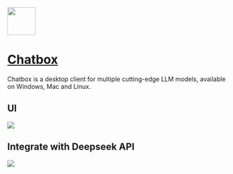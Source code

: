 <img src="https://github.com/deepseek-ai/awesome-deepseek-integration/assets/13600976/224d547a-6fbc-47c8-859f-aa14813e2b0f" width="64" height="auto" /> 

# [Chatbox](https://chatboxai.app/)

Chatbox is a desktop client for multiple cutting-edge LLM models, available on Windows, Mac and Linux.

## UI

<img src="https://github.com/deepseek-ai/awesome-deepseek-integration/assets/13600976/cf5ebfd6-1e4d-478f-81fa-8d68d25b7414" />

## Integrate with Deepseek API

<img src="https://github.com/deepseek-ai/awesome-deepseek-integration/assets/13600976/926a87dc-ba2c-4929-9310-c4f1a18c0ce3" />
